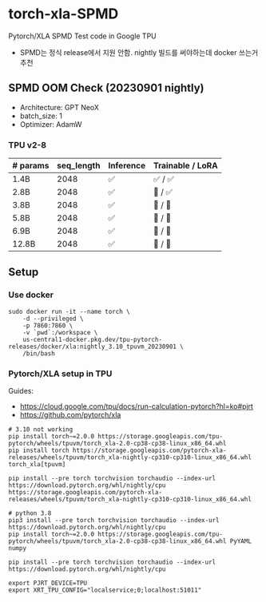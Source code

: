 # torch-xla-SPMD
Pytorch/XLA SPMD Test code in Google TPU 

- SPMD는 정식 release에서 지원 안함. nightly 빌드를 써야하는데 docker 쓰는거 추천

## SPMD OOM Check (20230901 nightly)
- Architecture: GPT NeoX
- batch_size: 1
- Optimizer: AdamW

### TPU v2-8
| # params | seq_length | Inference  | Trainable / LoRA | 
| --- | --- | --- | --- |
| 1.4B | 2048 | ✅ | ✅ / ✅ |
| 2.8B | 2048 | ✅ | 🤯 / ✅ |
| 3.8B | 2048 | ✅ | 🤯 / 🤯 |
| 5.8B | 2048 | ✅ | 🤯 / 🤯 |
| 6.9B | 2048 | ✅ | 🤯 / 🤯 |
| 12.8B | 2048 | ✅ | 🤯 / 🤯 |


## Setup

### Use docker
```
sudo docker run -it --name torch \
    -d --privileged \
    -p 7860:7860 \
    -v `pwd`:/workspace \
    us-central1-docker.pkg.dev/tpu-pytorch-releases/docker/xla:nightly_3.10_tpuvm_20230901 \
    /bin/bash
```

### Pytorch/XLA setup in TPU
Guides: 
- https://cloud.google.com/tpu/docs/run-calculation-pytorch?hl=ko#pjrt
- https://github.com/pytorch/xla

```
# 3.10 not working
pip install torch~=2.0.0 https://storage.googleapis.com/tpu-pytorch/wheels/tpuvm/torch_xla-2.0-cp38-cp38-linux_x86_64.whl
pip install torch https://storage.googleapis.com/pytorch-xla-releases/wheels/tpuvm/torch_xla-nightly-cp310-cp310-linux_x86_64.whl torch_xla[tpuvm]

pip install --pre torch torchvision torchaudio --index-url https://download.pytorch.org/whl/nightly/cpu https://storage.googleapis.com/pytorch-xla-releases/wheels/tpuvm/torch_xla-nightly-cp310-cp310-linux_x86_64.whl

# python 3.8
pip3 install --pre torch torchvision torchaudio --index-url https://download.pytorch.org/whl/nightly/cpu
pip install torch~=2.0.0 https://storage.googleapis.com/tpu-pytorch/wheels/tpuvm/torch_xla-2.0-cp38-cp38-linux_x86_64.whl PyYAML numpy

pip install --pre torch torchvision torchaudio --index-url https://download.pytorch.org/whl/nightly/cpu

export PJRT_DEVICE=TPU
export XRT_TPU_CONFIG="localservice;0;localhost:51011"

```
